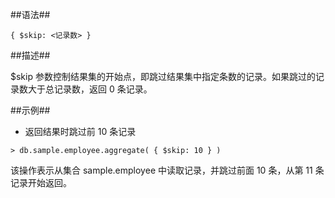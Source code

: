 
##语法##

```lang-json
{ $skip: <记录数> }
```

##描述##

$skip 参数控制结果集的开始点，即跳过结果集中指定条数的记录。如果跳过的记录数大于总记录数，返回 0 条记录。

##示例##

- 返回结果时跳过前 10 条记录

 ```lang-javascript
 > db.sample.employee.aggregate( { $skip: 10 } )
 ```

 该操作表示从集合 sample.employee 中读取记录，并跳过前面 10 条，从第 11 条记录开始返回。
